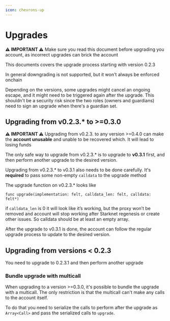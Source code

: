 ```yaml
---
icon: chevrons-up
---
```


# Upgrades

**⚠️ IMPORTANT ⚠️** Make sure you read this document before upgrading you account, as incorrect upgrades can brick the account

This documents covers the upgrade process starting with version 0.2.3

In general downgrading is not supported, but it won't always be enforced onchain

Depending on the versions, some upgrades might cancel an ongoing escape, and it might need to be triggered again after the upgrade. This shouldn't be a security risk since the two roles (owners and guardians) need to sign an upgrade when there's a guardian set.

## Upgrading from v0.2.3.\* to >=0.3.0

**⚠️ IMPORTANT ⚠️** Upgrading from v0.2.3. to any version >=0.4.0 can make the **account unusable** and unable to be recovered which. It will lead to losing funds

The only safe way to upgrade from v0.2.3.\* is to upgrade to **v0.3.1** first, and then perform another upgrade to the desired version.

Upgrading from v0.2.3.\* to v0.3.1 also needs to be done carefully. It's **required** to pass some non-empty `calldata` to the upgrade method

The upgrade function on v0.2.3.\* looks like

```
func upgrade(implementation: felt, calldata_len: felt, calldata: felt*)
```

if `calldata_len` is 0 it will look like it’s working, but the proxy won’t be removed and account will stop working after Starknet regenesis or create other issues. So calldata should be at least an empty array.

After the upgrade to v0.3.1 is done, the account can follow the regular upgrade process to update to the desired version.

## Upgrading from versions < 0.2.3

You need to upgrade to 0.2.3.1 and then perform another upgrade

### Bundle upgrade with multicall

When upgrading to a version >=0.3.0, it's possible to bundle the upgrade with a multicall. The only restriction is that the multicall can't make any calls to the account itself.

To do that you need to serialize the calls to perform after the upgrade as `Array<Call>` and pass the serialized calls to `upgrade`.
